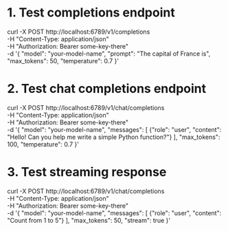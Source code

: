 # 1. Test completions endpoint
curl -X POST http://localhost:6789/v1/completions \
  -H "Content-Type: application/json" \
  -H "Authorization: Bearer some-key-there" \
  -d '{
    "model": "your-model-name",
    "prompt": "The capital of France is",
    "max_tokens": 50,
    "temperature": 0.7
  }'

# 2. Test chat completions endpoint  
curl -X POST http://localhost:6789/v1/chat/completions \
  -H "Content-Type: application/json" \
  -H "Authorization: Bearer some-key-there" \
  -d '{
    "model": "your-model-name",
    "messages": [
      {"role": "user", "content": "Hello! Can you help me write a simple Python function?"}
    ],
    "max_tokens": 100,
    "temperature": 0.7
  }'

# 3. Test streaming response
curl -X POST http://localhost:6789/v1/chat/completions \
  -H "Content-Type: application/json" \
  -H "Authorization: Bearer some-key-there" \
  -d '{
    "model": "your-model-name",
    "messages": [
      {"role": "user", "content": "Count from 1 to 5"}
    ],
    "max_tokens": 50,
    "stream": true
  }'